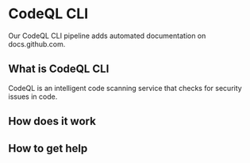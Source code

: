 # CodeQL CLI

Our CodeQL CLI pipeline adds automated documentation on docs.github.com.

## What is CodeQL CLI

CodeQL is an intelligent code scanning service that checks for security issues in code.

## How does it work

## How to get help
